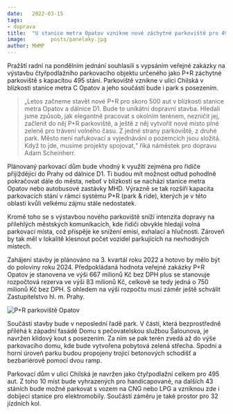 ```yaml
---
date:   2022-03-15
tags:  
- doprava
title:  "U stanice metra Opatov vznikne nové záchytné parkoviště pro 495 vozidel"
image: 	      posts/panelaky.jpg
author: MHMP
---
```


Pražští radní na pondělním jednání souhlasili s vypsáním veřejné zakázky na výstavbu čtyřpodlažního parkovacího objektu určeného jako P+R záchytné parkoviště s kapacitou 495 stání. Parkoviště vznikne v ulici Chilská v blízkosti stanice metra C Opatov a jeho součástí bude i park s posezením.

> „Letos začneme stavět nové P+R pro skoro 500 aut v blízkosti stanice metra Opatov a dálnice D1. Bude to unikátní dopravní stavba. Hledali jsme způsob, jak elegantně pracovat s okolním terénem, nezničit jej, začlenit do něj P+R parkoviště, a ještě z něj vytvořit nové místo plné zeleně pro trávení volného času. Z jedné strany parkoviště, z druhé park. Město není nafukovací a vyjednávání o pozemcích jsou složitá. Když to jde, musíme projekty spojovat,“ říká náměstek pro dopravu Adam Scheinherr.

Plánovaný parkovací dům bude vhodný k využití zejména pro řidiče přijíždějící do Prahy od dálnice D1. Ti budou mít možnost odtud pohodlně pokračovat dále do města, neboť v blízkosti se nachází stanice metra Opatov nebo autobusové zastávky MHD. Výrazně se tak rozšíří kapacita parkovacích stání v rámci systému P+R (park & ride), kterých je v této oblasti kvůli velkému zájmu stále nedostatek.

Kromě toho se s výstavbou nového parkoviště sníží intenzita dopravy na přilehlých městských komunikacích, kde řidiči obvykle hledají volná parkovací místa, což přispěje ke snížení emisí, exhalací a hlučnosti. Zároveň by tak měl v lokalitě klesnout počet vozidel parkujících na nevhodných místech.

Zahájení stavby je plánováno na 3. kvartál roku 2022 a hotovo by mělo být do poloviny roku 2024. Předpokládaná hodnota veřejné zakázky P+R Opatov je stanovena ve výši 667 milionů Kč bez DPH plus se stanovuje rozpočtová rezerva ve výši 83 milionů Kč, celkově se tedy jedná o 750 milionů Kč bez DPH. S ohledem na výši rozpočtu musí záměr ještě schválit Zastupitelstvo hl. m. Prahy.

![P+R parkoviště Opatov](https://www.satra.cz/wp-content/uploads/2018/11/pr_opatov_f2x3-01.jpg)

Součástí stavby bude v neposlední řadě park. V části, která bezprostředně přiléhá k západní fasádě Domu s pečovatelskou službou Šalounova, je navržen klidový kout s posezením. Za ním se pak terén zvedá až do výše parkovacího domu, kde bude vytvořena pobytová zelená střecha. Spodní a horní úroveň parku budou propojeny trojicí betonových schodišť a bezbariérově pomocí dvou ramp.

Parkovací dům v ulici Chilská je navržen jako čtyřpodlažní celkem pro 495 aut. Z toho 10 míst bude vyhrazených pro handicapované, na dalších 43 stáních bude možné parkovat s vozem na CNG nebo LPG a vzniknou zde i dobíjecí stanice pro elektromobily. Součástí záměru je také prostor pro 32 jízdních kol.
